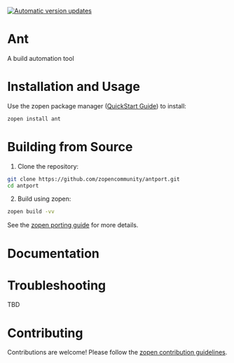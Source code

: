 [![Automatic version updates](https://github.com/ZOSOpenTools/antport/actions/workflows/bump.yml/badge.svg)](https://github.com/ZOSOpenTools/antport/actions/workflows/bump.yml)

# Ant

A build automation tool

# Installation and Usage

Use the zopen package manager ([QuickStart Guide](https://zopen.community/#/Guides/QuickStart)) to install:
```bash
zopen install ant
```

# Building from Source

1. Clone the repository:
```bash
git clone https://github.com/zopencommunity/antport.git
cd antport
```
2. Build using zopen:
```bash
zopen build -vv
```

See the [zopen porting guide](https://zopen.community/#/Guides/Porting) for more details.

# Documentation


# Troubleshooting
TBD

# Contributing
Contributions are welcome! Please follow the [zopen contribution guidelines](https://github.com/zopencommunity/meta/blob/main/CONTRIBUTING.md).
